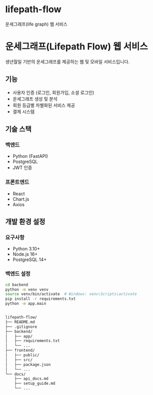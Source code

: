 # lifepath-flow
운세그래프(life graph) 웹 서비스
# 운세그래프(Lifepath Flow) 웹 서비스

생년월일 기반의 운세그래프를 제공하는 웹 및 모바일 서비스입니다.

## 기능

- 사용자 인증 (로그인, 회원가입, 소셜 로그인)
- 운세그래프 생성 및 분석
- 회원 등급별 차별화된 서비스 제공
- 결제 시스템

## 기술 스택

### 백엔드
- Python (FastAPI)
- PostgreSQL
- JWT 인증

### 프론트엔드
- React
- Chart.js
- Axios

## 개발 환경 설정

### 요구사항
- Python 3.10+
- Node.js 16+
- PostgreSQL 14+

### 백엔드 설정
```bash
cd backend
python -m venv venv
source venv/bin/activate  # Windows: venv\Scripts\activate
pip install -r requirements.txt
python -m app.main


lifepath-flow/
├── README.md
├── .gitignore
├── backend/
│   ├── app/
│   ├── requirements.txt
│   └── ...
├── frontend/
│   ├── public/
│   ├── src/
│   ├── package.json
│   └── ...
└── docs/
    ├── api_docs.md
    ├── setup_guide.md
    └── ...
